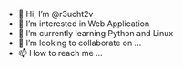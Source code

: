 - 👋 Hi, I’m @r3ucht2v
- 👀 I’m interested in Web Application
- 🌱 I’m currently learning Python and Linux
- 💞️ I’m looking to collaborate on ...
- 📫 How to reach me ...

<!---
r3ucht2v/r3ucht2v is a ✨ special ✨ repository because its `README.md` (this file) appears on your GitHub profile.
You can click the Preview link to take a look at your changes.
--->
